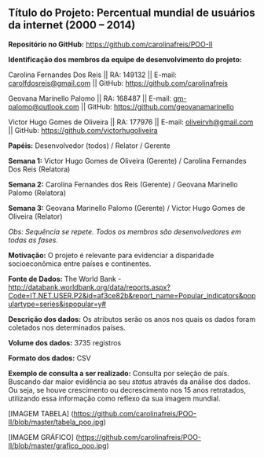 ## **Título do Projeto:** Percentual mundial de usuários da internet (2000 – 2014) 
**Repositório no GitHub:** https://github.com/carolinafreis/POO-II


**Identificação dos membros da equipe de desenvolvimento do projeto:**

  Carolina Fernandes Dos Reis || RA: 149132 || E-mail: carolfdosreis@gmail.com || GitHub: https://github.com/carolinafreis 
  
  Geovana Marinello Palomo || RA: 168487 || E-mail: gm-palomo@outlook.com || GitHub: https://github.com/geovanamarinello 
 
  Victor Hugo Gomes de Oliveira || RA: 177976 || E-mail: oliveirvh@gmail.com || GitHub:  https://github.com/victorhugoliveira 


**Papéis:** Desenvolvedor (todos) / Relator / Gerente 

**Semana 1:** Victor Hugo Gomes de Oliveira (Gerente) / Carolina Fernandes Dos Reis (Relatora)  
 
**Semana 2:** Carolina Fernandes dos Reis (Gerente) / Geovana Marinello Palomo (Relatora)

**Semana 3:** Geovana Marinello Palomo (Gerente) / Victor Hugo Gomes de Oliveira (Relator)

*Obs: Sequência se repete. Todos os membros são desenvolvedores em todas as fases.*



**Motivação:** O projeto é relevante para evidenciar a disparidade socioeconômica entre países e continentes.  


**Fonte de Dados:** The World Bank - http://databank.worldbank.org/data/reports.aspx?Code=IT.NET.USER.P2&id=af3ce82b&report_name=Popular_indicators&populartype=series&ispopular=y# 


**Descrição dos dados:** Os atributos serão os anos nos quais os dados foram coletados nos determinados países.  


**Volume dos dados:** 3735 registros 


**Formato dos dados:** CSV 


**Exemplo de consulta a ser realizado:** Consulta por seleção de país. Buscando dar maior evidência ao seu *status* através da análise dos dados. Ou seja, se houve crescimento ou decrescimento nos 15 anos retratados, utilizando essa informação como reflexo da sua imagem mundial.    



[IMAGEM TABELA] (https://github.com/carolinafreis/POO-II/blob/master/tabela_poo.jpg)



[IMAGEM GRÁFICO] (https://github.com/carolinafreis/POO-II/blob/master/grafico_poo.jpg)
